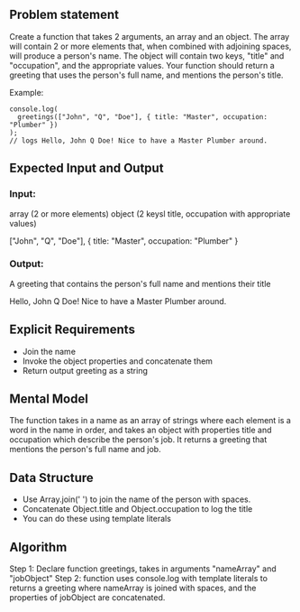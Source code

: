 ## Problem statement

Create a function that takes 2 arguments, an array and an object. The array will contain 2 or more elements that, when combined with adjoining spaces, will produce a person's name. The object will contain two keys, "title" and "occupation", and the appropriate values. Your function should return a greeting that uses the person's full name, and mentions the person's title.

Example:

```
console.log(
  greetings(["John", "Q", "Doe"], { title: "Master", occupation: "Plumber" })
);
// logs Hello, John Q Doe! Nice to have a Master Plumber around.
```

## Expected Input and Output

### Input:

array (2 or more elements)
object (2 keysl title, occupation with appropriate values)

["John", "Q", "Doe"], { title: "Master", occupation: "Plumber" }

### Output:

A greeting that contains the person's full name and mentions their title

Hello, John Q Doe! Nice to have a Master Plumber around.

## Explicit Requirements

- Join the name
- Invoke the object properties and concatenate them
- Return output greeting as a string

## Mental Model

The function takes in a name as an array of strings where each element is a word in the name in order, and takes an object with properties title and occupation which describe the person's job. It returns a greeting that mentions the person's full name and job.

## Data Structure

- Use Array.join(' ') to join the name of the person with spaces.
- Concatenate Object.title and Object.occupation to log the title
- You can do these using template literals

## Algorithm

Step 1: Declare function greetings, takes in arguments "nameArray" and "jobObject"
Step 2: function uses console.log with template literals to returns a greeting where nameArray is joined with spaces, and the properties of jobObject are concatenated.
